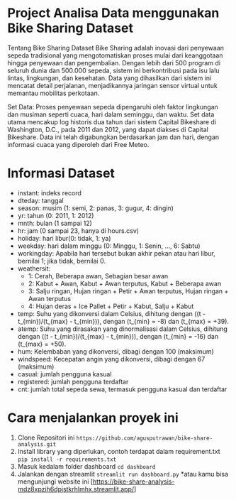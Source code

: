# Project Analisa Data menggunakan Bike Sharing Dataset
Tentang Bike Sharing Dataset
Bike Sharing adalah inovasi dari penyewaan sepeda tradisional yang mengotomatiskan proses mulai dari keanggotaan hingga penyewaan dan pengembalian. Dengan lebih dari 500 program di seluruh dunia dan 500.000 sepeda, sistem ini berkontribusi pada isu lalu lintas, lingkungan, dan kesehatan. Data yang dihasilkan dari sistem ini mencatat detail perjalanan, menjadikannya jaringan sensor virtual untuk memantau mobilitas perkotaan.

Set Data:
Proses penyewaan sepeda dipengaruhi oleh faktor lingkungan dan musiman seperti cuaca, hari dalam seminggu, dan waktu. Set data utama mencakup log historis dua tahun dari sistem Capital Bikeshare di Washington, D.C., pada 2011 dan 2012, yang dapat diakses di Capital Bikeshare. Data ini telah digabungkan berdasarkan jam dan hari, dengan informasi cuaca yang diperoleh dari Free Meteo.

# Informasi Dataset
- instant: indeks record
- dteday: tanggal
- season: musim (1: semi, 2: panas, 3: gugur, 4: dingin)
- yr: tahun (0: 2011, 1: 2012)
- mnth: bulan (1 sampai 12)
- hr: jam (0 sampai 23, hanya di hours.csv)
- holiday: hari libur(0: tidak, 1: ya)
- weekday: hari dalam minggu (0: Minggu, 1: Senin, ..., 6: Sabtu)
- workingday: Apabila hari tersebut bukan akhir pekan atau hari libur, bernilai 1; jika tidak, bernilai 0.
- weathersit:
  - 1: Cerah, Beberapa awan, Sebagian besar awan
  - 2: Kabut + Awan, Kabut + Awan terputus, Kabut + Beberapa awan
  - 3: Salju ringan, Hujan ringan + Petir + Awan terputus, Hujan ringan + Awan terputus
  - 4: Hujan deras + Ice Pallet + Petir + Kabut, Salju + Kabut
- temp: Suhu yang dikonversi dalam Celsius, dihitung dengan \((t - t_{min})/(t_{max} - t_{min})\), dengan \(t_{min} = -8\) dan \(t_{max} = +39\).
- atemp: Suhu yang dirasakan yang dinormalisasi dalam Celsius, dihitung dengan \((t - t_{min})/(t_{max} - t_{min})\), dengan \(t_{min} = -16\) dan \(t_{max} = +50\).
- hum: Kelembaban yang dikonversi, dibagi dengan 100 (maksimum)
- windspeed: Kecepatan angin yang dikonversi, dibagi dengan 67 (maksimum)
- casual: jumlah pengguna kasual
- registered: jumlah pengguna terdaftar
- cnt: jumlah total sepeda sewa, termasuk pengguna kasual dan terdaftar

# Cara menjalankan proyek ini
1. Clone Repositori ini
`https://github.com/agusputrawan/bike-share-analysis.git`
2. Install library yang diperlukan, contoh terdapat dalam requirement.txt
   `pip install -r requirements.txt`
3. Masuk kedalam folder dashboard
   `cd dashboard`
5. Jalankan dengan streamlit
   `streamlit run dashboard.py`
*atau kamu bisa mengunjungi website ini
[https://bike-share-analysis-mdz8xpzih6dpjstkrhlmhx.streamlit.app/]

